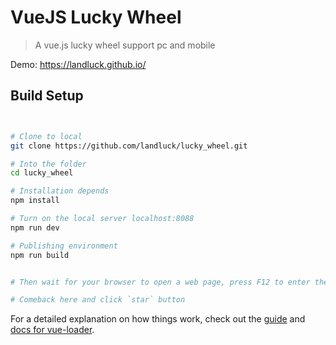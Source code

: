 # VueJS Lucky Wheel

>  A vue.js lucky wheel support pc and mobile


Demo: https://landluck.github.io/


## Build Setup

``` bash


# Clone to local
git clone https://github.com/landluck/lucky_wheel.git

# Into the folder
cd lucky_wheel

# Installation depends
npm install

# Turn on the local server localhost:8088
npm run dev

# Publishing environment
npm run build


# Then wait for your browser to open a web page, press F12 to enter the mobile phone simulator, and see the best results (recommended chrome browser, necessary for front-end developers)

# Comeback here and click `star` button
```

For a detailed explanation on how things work, check out the [guide](http://vuejs-templates.github.io/webpack/) and [docs for vue-loader](http://vuejs.github.io/vue-loader).
